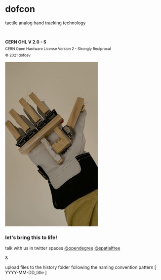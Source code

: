 # dofcon
tactile analog hand tracking technology

<br>

**CERN OHL V 2.0 - S**  
<sub>CERN Open Hardware License Version 2 - Strongly Reciprocal  
© 2021 dofdev</sub>

<img src="https://github.com/dofdev/dofcon/blob/main/history/2021-4-19_dofcon.gif" width="300px">

<br>

<h3>let's bring this to life!</h3>

talk with us in twitter spaces <a href="https://twitter.com/opendegree">@opendegree</a> <a href="https://twitter.com/spatialfree">@spatialfree</a>

& 

upload files to the history folder following the naming convention pattern [ YYYY-MM-DD_title ]
